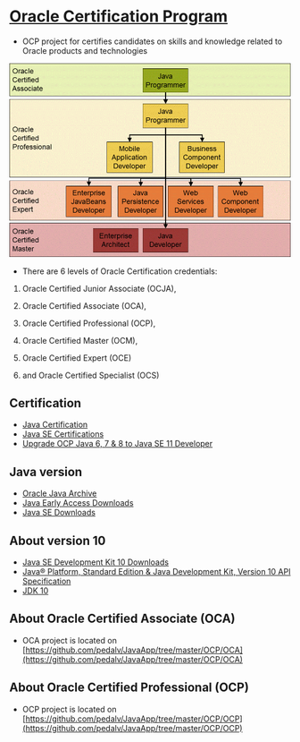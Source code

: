 # [Oracle Certification Program](https://en.wikipedia.org/wiki/Oracle_Certification_Program)
- OCP project for certifies candidates on skills and knowledge related to Oracle products and technologies

![Oracle Java Certification Path](https://github.com/pedalv/JavaApp/blob/master/OCP/Java_Certification_Path.png) 

- There are 6 levels of Oracle Certification credentials: 

1. Oracle Certified Junior Associate (OCJA), 

2. Oracle Certified Associate (OCA), 

3. Oracle Certified Professional (OCP), 

4. Oracle Certified Master (OCM), 

5. Oracle Certified Expert (OCE) 

6. and Oracle Certified Specialist (OCS)


## Certification
- [Java Certification](https://education.oracle.com/java-certification-benefits#javaUpgrades)
- [Java SE Certifications](https://education.oracle.com/java/java-se/product_267?certPage=true)
- [Upgrade OCP Java 6, 7 & 8 to Java SE 11 Developer](https://education.oracle.com/upgrade-ocp-java-6-7-8-to-java-se-11-developer/pexam_1Z0-817)

## Java version
- [Oracle Java Archive](http://www.oracle.com/technetwork/java/archive-139210.html)
- [Java Early Access Downloads](http://www.oracle.com/technetwork/articles/java/ea-jsp-142245.html)
- [Java SE Downloads](http://www.oracle.com/technetwork/java/javase/downloads/index.html)

## About version 10
- [Java SE Development Kit 10 Downloads](http://www.oracle.com/technetwork/java/javase/downloads/jdk10-downloads-4416644.html)
- [Java® Platform, Standard Edition & Java Development Kit, Version 10 API Specification](https://docs.oracle.com/javase/10/docs/api/overview-summary.html)
- [JDK 10](http://openjdk.java.net/projects/jdk10/)

## About Oracle Certified Associate (OCA)
- OCA project is located on [https://github.com/pedalv/JavaApp/tree/master/OCP/OCA](https://github.com/pedalv/JavaApp/tree/master/OCP/OCA)

## About Oracle Certified Professional (OCP)
- OCP project is located on [https://github.com/pedalv/JavaApp/tree/master/OCP/OCP](https://github.com/pedalv/JavaApp/tree/master/OCP/OCP)
